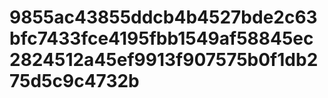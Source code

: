 # 9855ac43855ddcb4b4527bde2c63bfc7433fce4195fbb1549af58845ec2824512a45ef9913f907575b0f1db275d5c9c4732b